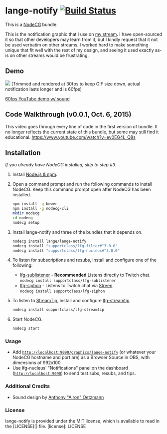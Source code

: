 # lange-notify [![Build Status](https://travis-ci.org/Lange/lange-notify.svg?branch=master)](https://travis-ci.org/Lange/lange-notify)
This is a [NodeCG](http://github.com/nodecg/nodecg) bundle.

This is the notification graphic that I use on [my stream](http://twitch.tv/langeh).
I have open-sourced it so that other developers may learn from it, but I kindly request that it not be used verbatim
on other streams. I worked hard to make something unique that fit well with the rest of my design, and seeing it used
exactly as-is on other streams would be frustrating.

## Demo
<img src="sample.gif?raw=true"/>
(Trimmed and rendered at 30fps to keep GIF size down, actual notification lasts longer and is 60fps)

[60fps YouTube demo w/ sound](https://www.youtube.com/watch?v=yMC4vuoset8)

## Code Walkthrough (v0.0.1, Oct. 6, 2015)
This video goes through every line of code in the first version of bundle. 
It no longer reflects the current state of this bundle, but some may still find it educational. https://www.youtube.com/watch?v=ev0EG4L_Q8s

## Installation
_If you already have NodeCG installed, skip to step #3._

1. Install [Node.js & npm](https://nodejs.org/en/).

2. Open a command prompt and run the following commands to install NodeCG.
Keep this command prompt open after NodeCG has been installed.
	```sh
	npm install -g bower
	npm install -g nodecg-cli
	mkdir nodecg
	cd nodecg
	nodecg setup
	```

3. Install lange-notify and three of the bundles that it depends on.
	```sh
	nodecg install lange/lange-notify
	nodecg install "supportclass/lfg-filter#^3.0.0"
	nodecg install "supportclass/lfg-nucleus#^3.0.0"
	```

4. To listen for subscriptions and resubs, install and configure one of the following:
	- [lfg-sublistener](https://github.com/SupportClass/lfg-sublistener) - **Recommended** Listens directly to Twitch chat.  
		`nodecg install supportclass/lfg-sublistener`
	- [lfg-siphon](https://github.com/SupportClass/lfg-siphon) - Listens to Twitch chat via [Streen](https://github.com/SupportClass/streen).  
		`nodecg install supportclass/lfg-siphon`
  
5. To listen to [StreamTip](https://streamtip.com), install and configure [lfg-streamtip](https://github.com/SupportClass/lfg-streamtip).
	```sh
	nodecg install supportclass/lfg-streamtip
	```

6. Start NodeCG.
	```sh
	nodecg start
	```

### Usage
- Add [`http://localhost:9090/graphics/lange-notify`](http://localhost:9090/graphics/lange-notify) 
(or whatever your NodeCG hostname and port are) as a Browser Source in OBS, with dimensions of 992x100
- Use lfg-nucleus' "Notifications" panel on the dashboard ([`http://localhost:9090`](http://localhost:9090)) to send test subs, resubs, and tips.

### Additional Credits
- Sound design by [Anthony "Airon" Oetzmann](http://aironaudio.weebly.com/) 

### License
lange-notify is provided under the MIT license, which is available to read in the [LICENSE][] file.
[license]: LICENSE
